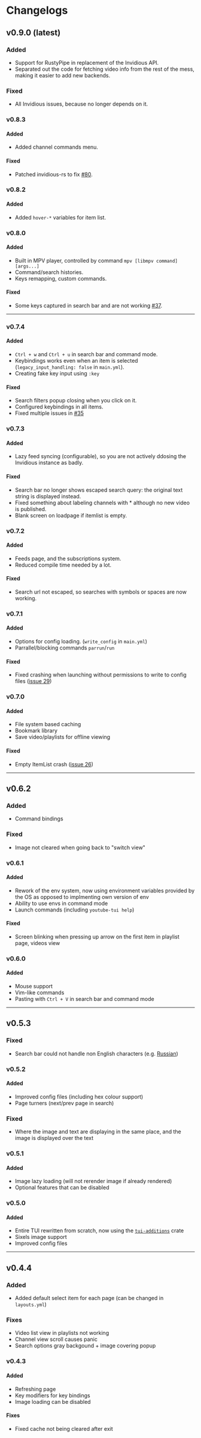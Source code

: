 # Changelogs

## v0.9.0 (latest)

### Added

- Support for RustyPipe in replacement of the Invidious API.
- Separated out the code for fetching video info from the rest of the mess, making it easier to add new backends.

### Fixed

- All Invidious issues, because no longer depends on it.

### v0.8.3

#### Added

- Added channel commands menu.

#### Fixed

- Patched invidious-rs to fix [#80](https://github.com/Siriusmart/youtube-tui/issues/80).

### v0.8.2

#### Added

- Added `hover-*` variables for item list.

### v0.8.0

#### Added

- Built in MPV player, controlled by command `mpv [libmpv command] [args...]`
- Command/search histories.
- Keys remapping, custom commands.

#### Fixed

- Some keys captured in search bar and are not working [#37](https://github.com/Siriusmart/youtube-tui/issues/37).

---

### v0.7.4

#### Added

- `Ctrl + w` and `Ctrl + u` in search bar and command mode.
- Keybindings works even when an item is selected (`legacy_input_handling: false` in `main.yml`).
- Creating fake key input using `:key`

#### Fixed

- Search filters popup closing when you click on it.
- Configured keybindings in all items.
- Fixed multiple issues in [#35](https://github.com/Siriusmart/youtube-tui/issues/35)

### v0.7.3

#### Added

- Lazy feed syncing (configurable), so you are not actively ddosing the Invidious instance as badly.

#### Fixed

- Search bar no longer shows escaped search query: the original text string is displayed instead.
- Fixed something about labeling channels with \* although no new video is published.
- Blank screen on loadpage if itemlist is empty.

### v0.7.2

#### Added

- Feeds page, and the subscriptions system.
- Reduced compile time needed by a lot.

#### Fixed

- Search url not escaped, so searches with symbols or spaces are now working.

### v0.7.1

#### Added

- Options for config loading. (`write_config` in `main.yml`)
- Parrallel/blocking commands `parrun`/`run`

#### Fixed

- Fixed crashing when launching without permissions to write to config files (<a href="https://github.com/Siriusmart/youtube-tui/issues/29" target=_blank>issue 29</a>)

### v0.7.0

#### Added

- File system based caching
- Bookmark library
- Save video/playlists for offline viewing

#### Fixed

- Empty ItemList crash (<a href="https://github.com/Siriusmart/youtube-tui/issues/26" target=_blank>issue 26</a>)

---

## v0.6.2

### Added

- Command bindings

### Fixed

- Image not cleared when going back to "switch view"

### v0.6.1

#### Added

- Rework of the env system, now using environment variables provided by the OS as opposed to implmenting own version of env
- Ability to use envs in command mode
- Launch commands (including `youtube-tui help`)

#### Fixed

- Screen blinking when pressing up arrow on the first item in playlist page, videos view

### v0.6.0

#### Added

- Mouse support
- Vim-like commands
- Pasting with `Ctrl + V` in search bar and command mode

---

## v0.5.3

### Fixed

- Search bar could not handle non English characters (e.g. <a href="https://github.com/Siriusmart/youtube-tui/issues/14" target=_blank>Russian</a>)

### v0.5.2

#### Added

- Improved config files (including hex colour support)
- Page turners (next/prev page in search)

### Fixed

- Where the image and text are displaying in the same place, and the image is displayed over the text

### v0.5.1

#### Added

- Image lazy loading (will not rerender image if already rendered)
- Optional features that can be disabled

### v0.5.0

#### Added

- Entire TUI rewritten from scratch, now using the <a href="https://crates.io/crates/tui-additions" target=_blank>`tui-additions`</a> crate
- Sixels image support
- Improved config files

---

## v0.4.4

### Added

- Added default select item for each page (can be changed in `layouts.yml`)

### Fixes

- Video list view in playlists not working
- Channel view scroll causes panic
- Search options gray backgound + image covering popup

### v0.4.3

#### Added

- Refreshing page
- Key modifiers for key bindings
- Image loading can be disabled

#### Fixes

- Fixed cache not being cleared after exit
